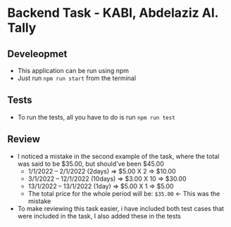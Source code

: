 # Backend Task - KABI, Abdelaziz Al. Tally

## Develeopmet
* This application can be run using npm
* Just run `npm run start` from the terminal

## Tests
* To run the tests, all you have to do is run `npm run test`

## Review
* I noticed a mistake in the second example of the task, where the total was said to be $35.00, but should've been $45.00
    * 1/1/2022 – 2/1/2022 (2days) => $5.00 X 2 => $10.00
    * 3/1/2022 – 12/1/2022 (10days) => $3.00 X 10 => $30.00
    * 13/1/2022 – 13/1/2022 (1day) => $5.00 X 1 => $5.00
    * The total price for the whole period will be: `$35.00` <- This was the mistake
* To make reviewing this task easier, i have included both test cases that were included in the task, I also added these in the tests
